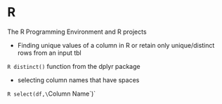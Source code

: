 # R
The R Programming Environment and R projects

* Finding unique values of a column in R or retain only unique/distinct rows from an input tbl

`R
distinct()` function from the dplyr package

* selecting column names that have spaces

`R select(df,\`Column Name\`)`
